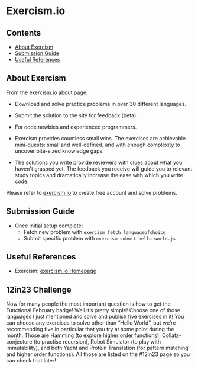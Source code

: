 # Exercism.io #

## Contents ##
* [About Exercism](#about-exercism)
* [Submission Guide](#submission-guide)
* [Useful References](#useful-references)


## About Exercism ##
From the exercism.io about page:
* Download and solve practice problems in over 30 different languages.
* Submit the solution to the site for feedback (beta).
* For code newbies and experienced programmers.

* Exercism provides countless small wins. The exercises are achievable mini-quests: small and well-defined, and with enough complexity to uncover bite-sized knowledge gaps.
* The solutions you write provide reviewers with clues about what you haven't grasped yet. The feedback you receive will guide you to relevant study topics and dramatically increase the ease with which you write code.

Please refer to [exercism.io](http://exercism.io/) to create free account and solve problems.


## Submission Guide ##
* Once initial setup complete:
  * Fetch new problem with `exercism fetch languageofchoice`
  * Submit specific problem with `exercism submit hello-world.js`


## Useful References ##
* Exercism: [exercism.io Homepage](http://exercism.io/)

## 12in23 Challenge
Now for many people the most important question is how to get the Functional February badge! Well it’s pretty simple! Choose one of those languages I just mentioned and solve and publish five exercises in it! You can choose any exercises to solve other than “Hello World”, but we’re recommending five in particular that you try at some point during the month. Those are Hamming (to explore higher order functions), Collatz-conjecture (to practise recursion), Robot Simulator (to play with immutability), and both Yacht and Protein Translation (for pattern matching and higher order functions). All those are listed on the #12in23 page so you can check that later!